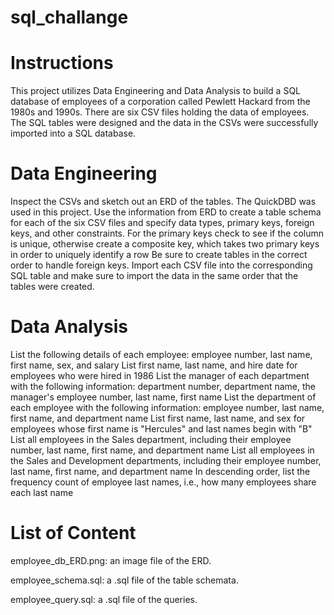 # sql_challange

#  Instructions

This project utilizes Data Engineering and Data Analysis to build a SQL database of employees of a corporation called Pewlett Hackard from the 1980s and 1990s. There are six CSV files holding the data of employees. The SQL tables were designed and the data in the CSVs were successfully imported into a SQL database.


# Data Engineering

Inspect the CSVs and sketch out an ERD of the tables. The QuickDBD was used in this project. Use the information from ERD to create a table schema for each of the six CSV files and specify data types, primary keys, foreign keys, and other constraints.
For the primary keys check to see if the column is unique, otherwise create a composite key, which takes two primary keys in order to uniquely identify a row
Be sure to create tables in the correct order to handle foreign keys.
Import each CSV file into the corresponding SQL table and make sure to import the data in the same order that the tables were created.


#  Data Analysis

List the following details of each employee: employee number, last name, first name, sex, and salary
List first name, last name, and hire date for employees who were hired in 1986
List the manager of each department with the following information: department number, department name, the manager's employee number, last name, first name
List the department of each employee with the following information: employee number, last name, first name, and department name
List first name, last name, and sex for employees whose first name is "Hercules" and last names begin with "B"
List all employees in the Sales department, including their employee number, last name, first name, and department name
List all employees in the Sales and Development departments, including their employee number, last name, first name, and department name
In descending order, list the frequency count of employee last names, i.e., how many employees share each last name


# List of Content

employee_db_ERD.png: an image file of the ERD.

employee_schema.sql: a .sql file of the table schemata.

employee_query.sql: a .sql file of the queries.
